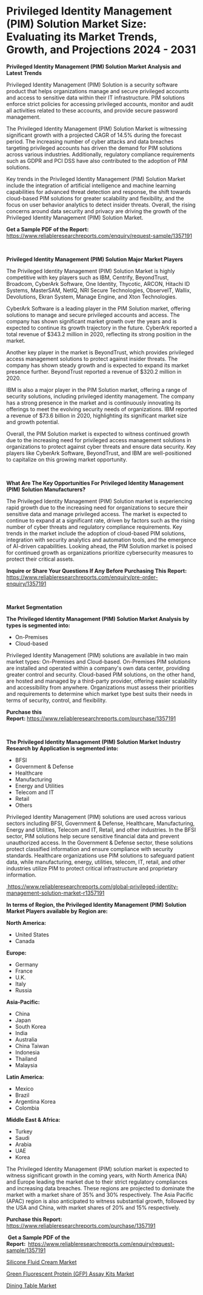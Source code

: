 <p><h1>Privileged Identity Management (PIM) Solution Market Size: Evaluating its Market Trends, Growth, and Projections 2024 - 2031</h1></p><p><strong>Privileged Identity Management (PIM) Solution Market Analysis and Latest Trends</strong></p>
<p><p>Privileged Identity Management (PIM) Solution is a security software product that helps organizations manage and secure privileged accounts and access to sensitive data within their IT infrastructure. PIM solutions enforce strict policies for accessing privileged accounts, monitor and audit all activities related to these accounts, and provide secure password management.</p><p>The Privileged Identity Management (PIM) Solution Market is witnessing significant growth with a projected CAGR of 14.5% during the forecast period. The increasing number of cyber attacks and data breaches targeting privileged accounts has driven the demand for PIM solutions across various industries. Additionally, regulatory compliance requirements such as GDPR and PCI DSS have also contributed to the adoption of PIM solutions.</p><p>Key trends in the Privileged Identity Management (PIM) Solution Market include the integration of artificial intelligence and machine learning capabilities for advanced threat detection and response, the shift towards cloud-based PIM solutions for greater scalability and flexibility, and the focus on user behavior analytics to detect insider threats. Overall, the rising concerns around data security and privacy are driving the growth of the Privileged Identity Management (PIM) Solution Market.</p></p>
<p><strong>Get a Sample PDF of the Report:&nbsp;</strong> <a href="https://www.reliableresearchreports.com/enquiry/request-sample/1357191">https://www.reliableresearchreports.com/enquiry/request-sample/1357191</a></p>
<p>&nbsp;</p>
<p><strong>Privileged Identity Management (PIM) Solution Major Market Players</strong></p>
<p><p>The Privileged Identity Management (PIM) Solution Market is highly competitive with key players such as IBM, Centrify, BeyondTrust, Broadcom, CyberArk Software, One Identity, Thycotic, ARCON, Hitachi ID Systems, MasterSAM, NetIQ, NRI Secure Technologies, ObserveIT, Wallix, Devolutions, Ekran System, Manage Engine, and Xton Technologies.</p><p>CyberArk Software is a leading player in the PIM Solution market, offering solutions to manage and secure privileged accounts and access. The company has shown significant market growth over the years and is expected to continue its growth trajectory in the future. CyberArk reported a total revenue of $343.2 million in 2020, reflecting its strong position in the market.</p><p>Another key player in the market is BeyondTrust, which provides privileged access management solutions to protect against insider threats. The company has shown steady growth and is expected to expand its market presence further. BeyondTrust reported a revenue of $320.2 million in 2020.</p><p>IBM is also a major player in the PIM Solution market, offering a range of security solutions, including privileged identity management. The company has a strong presence in the market and is continuously innovating its offerings to meet the evolving security needs of organizations. IBM reported a revenue of $73.6 billion in 2020, highlighting its significant market size and growth potential.</p><p>Overall, the PIM Solution market is expected to witness continued growth due to the increasing need for privileged access management solutions in organizations to protect against cyber threats and ensure data security. Key players like CyberArk Software, BeyondTrust, and IBM are well-positioned to capitalize on this growing market opportunity.</p></p>
<p>&nbsp;</p>
<p><strong>What Are The Key Opportunities For Privileged Identity Management (PIM) Solution Manufacturers?</strong></p>
<p><p>The Privileged Identity Management (PIM) Solution market is experiencing rapid growth due to the increasing need for organizations to secure their sensitive data and manage privileged access. The market is expected to continue to expand at a significant rate, driven by factors such as the rising number of cyber threats and regulatory compliance requirements. Key trends in the market include the adoption of cloud-based PIM solutions, integration with security analytics and automation tools, and the emergence of AI-driven capabilities. Looking ahead, the PIM Solution market is poised for continued growth as organizations prioritize cybersecurity measures to protect their critical assets.</p></p>
<p><strong>Inquire or Share Your Questions If Any Before Purchasing This Report:</strong> <a href="https://www.reliableresearchreports.com/enquiry/pre-order-enquiry/1357191">https://www.reliableresearchreports.com/enquiry/pre-order-enquiry/1357191</a></p>
<p>&nbsp;</p>
<p><strong>Market Segmentation</strong></p>
<p><strong>The Privileged Identity Management (PIM) Solution Market Analysis by types is segmented into:</strong></p>
<p><ul><li>On-Premises</li><li>Cloud-based</li></ul></p>
<p><p>Privileged Identity Management (PIM) solutions are available in two main market types: On-Premises and Cloud-based. On-Premises PIM solutions are installed and operated within a company's own data center, providing greater control and security. Cloud-based PIM solutions, on the other hand, are hosted and managed by a third-party provider, offering easier scalability and accessibility from anywhere. Organizations must assess their priorities and requirements to determine which market type best suits their needs in terms of security, control, and flexibility.</p></p>
<p><strong>Purchase this Report:&nbsp;</strong><a href="https://www.reliableresearchreports.com/purchase/1357191">https://www.reliableresearchreports.com/purchase/1357191</a></p>
<p>&nbsp;</p>
<p><strong>The Privileged Identity Management (PIM) Solution Market Industry Research by Application is segmented into:</strong></p>
<p><ul><li>BFSI</li><li>Government & Defense</li><li>Healthcare</li><li>Manufacturing</li><li>Energy and Utilities</li><li>Telecom and IT</li><li>Retail</li><li>Others</li></ul></p>
<p><p>Privileged Identity Management (PIM) solutions are used across various sectors including BFSI, Government & Defense, Healthcare, Manufacturing, Energy and Utilities, Telecom and IT, Retail, and other industries. In the BFSI sector, PIM solutions help secure sensitive financial data and prevent unauthorized access. In the Government & Defense sector, these solutions protect classified information and ensure compliance with security standards. Healthcare organizations use PIM solutions to safeguard patient data, while manufacturing, energy, utilities, telecom, IT, retail, and other industries utilize PIM to protect critical infrastructure and proprietary information.</p></p>
<p><a href="https://www.reliableresearchreports.com/global-privileged-identity-management-solution-market-r1357191">&nbsp;https://www.reliableresearchreports.com/global-privileged-identity-management-solution-market-r1357191</a></p>
<p><strong>In terms of Region, the Privileged Identity Management (PIM) Solution Market Players available by Region are:</strong></p>
<p>
    <p> <strong> North America: </strong>
        <ul>
            <li>United States</li>
            <li>Canada</li>
        </ul>
        </p> 
    <p> <strong> Europe: </strong>
        <ul>
            <li>Germany</li>
            <li>France</li>
            <li>U.K.</li>
            <li>Italy</li>
            <li>Russia</li>
        </ul>
        </p> 
    <p> <strong> Asia-Pacific: </strong>
        <ul>
            <li>China</li>
            <li>Japan</li>
            <li>South Korea</li>
            <li>India</li>
            <li>Australia</li>
            <li>China Taiwan</li>
            <li>Indonesia</li>
            <li>Thailand</li>
            <li>Malaysia</li>
        </ul>
        </p> 
    <p> <strong> Latin America: </strong>
        <ul>
            <li>Mexico</li>
            <li>Brazil</li>
            <li>Argentina Korea</li>
            <li>Colombia</li>
        </ul>
        </p> 
    <p> <strong> Middle East & Africa: </strong>
        <ul>
            <li>Turkey</li>
            <li>Saudi</li>
            <li>Arabia</li>
            <li>UAE</li>
            <li>Korea</li>
        </ul>
    </p>
    </p>
<p><p>The Privileged Identity Management (PIM) solution market is expected to witness significant growth in the coming years, with North America (NA) and Europe leading the market due to their strict regulatory compliances and increasing data breaches. These regions are projected to dominate the market with a market share of 35% and 30% respectively. The Asia Pacific (APAC) region is also anticipated to witness substantial growth, followed by the USA and China, with market shares of 20% and 15% respectively.</p></p>
<p><strong>Purchase this Report: </strong><a href="https://www.reliableresearchreports.com/purchase/1357191">https://www.reliableresearchreports.com/purchase/1357191</a></p>
<p>&nbsp;<strong>Get a Sample PDF of the Report:&nbsp;&nbsp;</strong><a href="https://www.reliableresearchreports.com/enquiry/request-sample/1357191">https://www.reliableresearchreports.com/enquiry/request-sample/1357191</a></p>
<p><strong></strong></p>
<p><p><a href="https://www.linkedin.com/pulse/silicone-fluid-cream-market-research-report-unlocks-analysis-2byhf">Silicone Fluid Cream Market</a></p><p><a href="https://www.linkedin.com/pulse/decoding-green-fluorescent-protein-gfp-assay-kits-market-deep-rlp4e">Green Fluorescent Protein (GFP) Assay Kits Market</a></p><p><a href="https://issuu.com/reportprime-2/docs/dining-table-market-size-2030.pptx">Dining Table Market</a></p></p>
